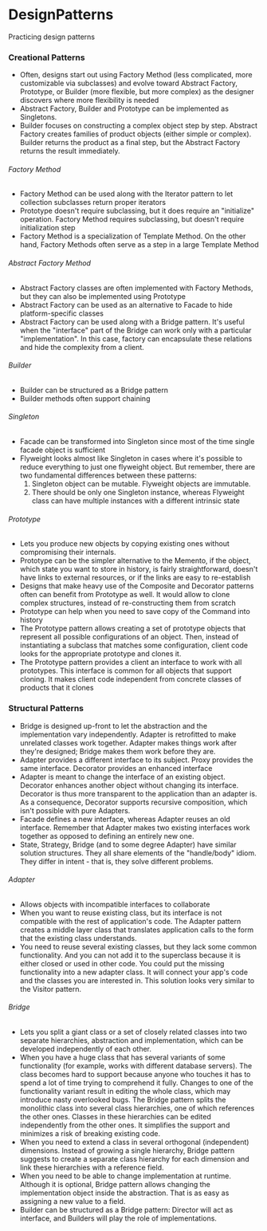 # DesignPatterns
Practicing design patterns

### Creational Patterns
* Often, designs start out using Factory Method (less complicated, more customizable via subclasses) and evolve toward Abstract Factory, Prototype, or Builder (more flexible, but more complex) as the designer discovers where more flexibility is needed
* Abstract Factory, Builder and Prototype can be implemented as Singletons.
* Builder focuses on constructing a complex object step by step. Abstract Factory creates families of product objects (either simple or complex). Builder returns the product as a final step, but the Abstract Factory returns the result immediately.

###### Factory Method
* Factory Method can be used along with the Iterator pattern to let collection subclasses return proper iterators
* Prototype doesn't require subclassing, but it does require an "initialize" operation. Factory Method requires subclassing, but doesn't require initialization step
* Factory Method is a specialization of Template Method. On the other hand, Factory Methods often serve as a step in a large Template Method

###### Abstract Factory Method
* Abstract Factory classes are often implemented with Factory Methods, but they can also be implemented using Prototype
* Abstract Factory can be used as an alternative to Facade to hide platform-specific classes
* Abstract Factory can be used along with a Bridge pattern. It's useful when the "interface" part of the Bridge can work only with a particular "implementation". In this case, factory can encapsulate these relations and hide the complexity from a client.

###### Builder
* Builder can be structured as a Bridge pattern
* Builder methods often support chaining

###### Singleton
* Facade can be transformed into Singleton since most of the time single facade object is sufficient
* Flyweight looks almost like Singleton in cases where it's possible to reduce everything to just one flyweight object. But remember, there are two fundamental differences between these patterns:
	1. Singleton object can be mutable. Flyweight objects are immutable.
	2. There should be only one Singleton instance, whereas Flyweight class can have multiple instances with a different intrinsic state

###### Prototype
* Lets you produce new objects by copying existing ones without compromising their internals.
* Prototype can be the simpler alternative to the Memento, if the object, which state you want to store in history, is fairly straightforward, doesn't have links to external resources, or if the links are easy to re-establish
* Designs that make heavy use of the Composite and Decorator patterns often can benefit from Prototype as well. It would allow to clone complex structures, instead of re-constructing them from scratch
* Prototype can help when you need to save copy of the Command into history
* The Prototype pattern allows creating a set of prototype objects that represent all possible configurations of an object. Then, instead of instantiating a subclass that matches some configuration, client code looks for the appropriate prototype and clones it.
* The Prototype pattern provides a client an interface to work with all prototypes. This interface is common for all objects that support cloning. It makes client code independent from concrete classes of products that it clones


### Structural Patterns
* Bridge is designed up-front to let the abstraction and the implementation vary independently. Adapter is retrofitted to make unrelated classes work together. Adapter makes things work after they're designed; Bridge makes them work before they are.
* Adapter provides a different interface to its subject. Proxy provides the same interface. Decorator provides an enhanced interface
* Adapter is meant to change the interface of an existing object. Decorator enhances another object without changing its interface. Decorator is thus more transparent to the application than an adapter is. As a consequence, Decorator supports recursive composition, which isn't possible with pure Adapters.
* Facade defines a new interface, whereas Adapter reuses an old interface. Remember that Adapter makes two existing interfaces work together as opposed to defining an entirely new one.
* State, Strategy, Bridge (and to some degree Adapter) have similar solution structures. They all share elements of the "handle/body" idiom. They differ in intent - that is, they solve different problems.

###### Adapter
* Allows objects with incompatible interfaces to collaborate
* When you want to reuse existing class, but its interface is not compatible with the rest of application's code. The Adapter pattern creates a middle layer class that translates application calls to the form that the existing class understands.
* You need to reuse several existing classes, but they lack some common functionality. And you can not add it to the superclass because it is either closed or used in other code. You could put the missing functionality into a new adapter class. It will connect your app's code and the classes you are interested in. This solution looks very similar to the Visitor pattern.

###### Bridge
* Lets you split a giant class or a set of closely related classes into two separate hierarchies, abstraction and implementation, which can be developed independently of each other.
* When you have a huge class that has several variants of some functionality (for example, works with different database servers). The class becomes hard to support because anyone who touches it has to spend a lot of time trying to comprehend it fully. Changes to one of the functionality variant result in editing the whole class, which may introduce nasty overlooked bugs. The Bridge pattern splits the monolithic class into several class hierarchies, one of which references the other ones. Classes in these hierarchies can be edited independently from the other ones. It simplifies the support and minimizes a risk of breaking existing code.
* When you need to extend a class in several orthogonal (independent) dimensions. Instead of growing a single hierarchy, Bridge pattern suggests to create a separate class hierarchy for each dimension and link these hierarchies with a reference field.
* When you need to be able to change implementation at runtime. Although it is optional, Bridge pattern allows changing the implementation object inside the abstraction. That is as easy as assigning a new value to a field.
* Builder can be structured as a Bridge pattern: Director will act as interface, and Builders will play the role of implementations.